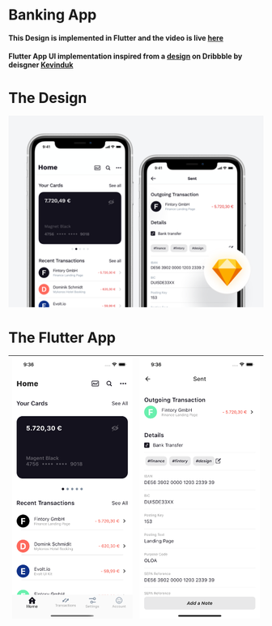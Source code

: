 # Banking App

#### This Design is implemented in Flutter and the video is live [here](https://youtu.be/3gOeuk7YmRU)

#### Flutter App UI implementation inspired from a [design](https://dribbble.com/shots/10514903--Freebie-Finance-Mobile-Application-Exploration) on Dribbble by deisgner [Kevinduk](https://dribbble.com/Kevinduk)

# The Design
 

![Alt text](/design.png)
# The Flutter App
| ![Alt text](/Screenshot1.png) | ![Alt text](Screenshot2.png) |
| ------------- | ------------- |